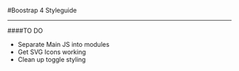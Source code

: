 #Boostrap 4 Styleguide

---

####TO DO
- Separate Main JS into modules
- Get SVG Icons working
- Clean up toggle styling
